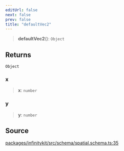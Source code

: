 ```yaml
---
editUrl: false
next: false
prev: false
title: "defaultVec2"
---
```


> **defaultVec2**(): `Object`

## Returns

`Object`

### x

> **x**: `number`

### y

> **y**: `number`

## Source

[packages/infinitykit/src/schema/spatial.schema.ts:35](https://github.com/nodenogg-in/alpha-p2p/blob/d78065f/packages/infinitykit/src/schema/spatial.schema.ts#L35)
